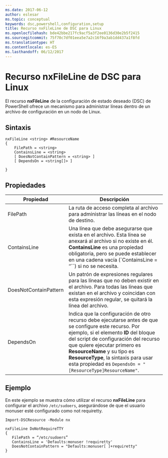```yaml
---
ms.date: 2017-06-12
author: eslesar
ms.topic: conceptual
keywords: dsc,powershell,configuration,setup
title: Recurso nxFileLine de DSC para Linux
ms.openlocfilehash: bde42bbe217fc9acf5a3f2ee0136d30e2b5f2415
ms.sourcegitcommit: 75f70c7df01eea5e7a2c16f9a3ab1dd437a1f8fd
ms.translationtype: HT
ms.contentlocale: es-ES
ms.lasthandoff: 06/12/2017
---
```

# <a name="dsc-for-linux-nxfileline-resource"></a>Recurso nxFileLine de DSC para Linux

El recurso **nxFileLine** de la configuración de estado deseado (DSC) de PowerShell ofrece un mecanismo para administrar líneas dentro de un archivo de configuración en un nodo de Linux.

## <a name="syntax"></a>Sintaxis

```
nxFileLine <string> #ResourceName
{
    FilePath = <string>
    ContainsLine = <string>
    [ DoesNotContainPattern = <string> ]
    [ DependsOn = <string[]> ]

}
```

## <a name="properties"></a>Propiedades

|  Propiedad |  Descripción | 
|---|---|
| FilePath| La ruta de acceso completa al archivo para administrar las líneas en el nodo de destino.| 
| ContainsLine| Una línea que debe asegurarse que exista en el archivo. Esta línea se anexará al archivo si no existe en él. **ContainsLine** es una propiedad obligatoria, pero se puede establecer en una cadena vacía (`ContainsLine = ‘’``) si no se necesita.| 
| DoesNotContainPattern| Un patrón de expresiones regulares para las líneas que no deben existir en el archivo. Para todas las líneas que existan en el archivo y coincidan con esta expresión regular, se quitará la línea del archivo.| 
| DependsOn | Indica que la configuración de otro recurso debe ejecutarse antes de que se configure este recurso. Por ejemplo, si el elemento **ID** del bloque del script de configuración del recurso que quiere ejecutar primero es **ResourceName** y su tipo es **ResourceType**, la sintaxis para usar esta propiedad es `DependsOn = "[ResourceType]ResourceName"`.| 

## <a name="example"></a>Ejemplo

En este ejemplo se muestra cómo utilizar el recurso **nxFileLine** para configurar el archivo `/etc/sudoers`, asegurándose de que el usuario monuser esté configurado como not requiretty.

```
Import-DSCResource -Module nx 

nxFileLine DoNotRequireTTY
{
   FilePath = “/etc/sudoers”
   ContainsLine = 'Defaults:monuser !requiretty'
   DoesNotContainPattern = "Defaults:monuser[ ]+requiretty"
} 
```

